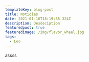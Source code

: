 ```yaml
---
templateKey: blog-post
title: Noticias
date: 2021-01-10T18:19:35.324Z
description: Desdeciption
featuredpost: true
featuredimage: /img/flavor_wheel.jpg
tags:
  - Leo
---
```

assss